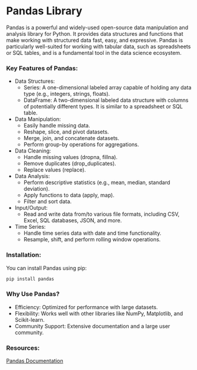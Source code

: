 # Pandas Library

Pandas is a powerful and widely-used open-source data manipulation and analysis library for Python. It provides data structures and functions that make working with structured data fast, easy, and expressive. Pandas is particularly well-suited for working with tabular data, such as spreadsheets or SQL tables, and is a fundamental tool in the data science ecosystem.

### Key Features of Pandas:
- Data Structures:
  - Series: A one-dimensional labeled array capable of holding any data type (e.g., integers, strings, floats).
  - DataFrame: A two-dimensional labeled data structure with columns of potentially different types. It is similar to a spreadsheet or SQL table.
- Data Manipulation:
  - Easily handle missing data.
  - Reshape, slice, and pivot datasets.
  - Merge, join, and concatenate datasets.
  - Perform group-by operations for aggregations.
- Data Cleaning:
  - Handle missing values (dropna, fillna).
  - Remove duplicates (drop_duplicates).
  - Replace values (replace).
- Data Analysis:
  - Perform descriptive statistics (e.g., mean, median, standard deviation).
  - Apply functions to data (apply, map).
  - Filter and sort data.
- Input/Output:
  - Read and write data from/to various file formats, including CSV, Excel, SQL databases, JSON, and more.
- Time Series:
  - Handle time series data with date and time functionality.
  - Resample, shift, and perform rolling window operations.

### Installation:
You can install Pandas using pip:
```python
pip install pandas
```

### Why Use Pandas?
- Efficiency: Optimized for performance with large datasets.
- Flexibility: Works well with other libraries like NumPy, Matplotlib, and Scikit-learn.
- Community Support: Extensive documentation and a large user community.

### Resources:
[Pandas Documentation](https://pandas.pydata.org/docs/)
